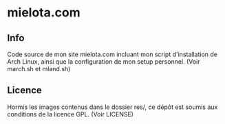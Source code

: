 # mielota.com

## Info

Code source de mon site mielota.com incluant mon script d'installation de Arch Linux, ainsi que la configuration de mon setup personnel.
(Voir march.sh et mland.sh)

## Licence

Hormis les images contenus dans le dossier res/, ce dépôt est soumis aux conditions de la licence GPL.
(Voir LICENSE)
